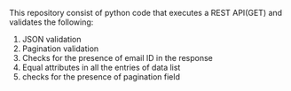 This repository consist of python code that executes a REST API(GET) and validates the following:

1. JSON validation
2. Pagination validation
3. Checks for the presence of email ID in the response
4. Equal attributes in all the entries of data list
5. checks for the presence of pagination field
